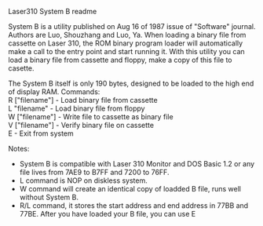 Laser310 System B readme  

System B is a utility published on Aug 16 of 1987 issue of "Software" journal. Authors are Luo, Shouzhang and Luo, Ya.
When loading a binary file from cassette on Laser 310, the ROM binary program loader will automatically make a call to the entry point and start running it.
With this utility you can load a binary file from cassette and floppy, make a copy of this file to casette.  

The System B itself is only 190 bytes, designed to be loaded to the high end of display RAM.
Commands:  
R ["filename"] - Load binary file from cassette  
L "filename" - Load binary file from floppy  
W ["filename"] - Write file to cassette as binary file  
V ["filename"] - Verify binary file on cassette  
E - Exit from system  

Notes:  
* System B is compatible with Laser 310 Monitor and DOS Basic 1.2 or any file lives from 7AE9 to B7FF and 7200 to 76FF.
* L command is NOP on diskless system.
* W command will create an identical copy of loadded B file, runs well without System B.
* R/L command, it stores the start address and end address in 77BB and 77BE. After you have loaded your B file, you can use E 


